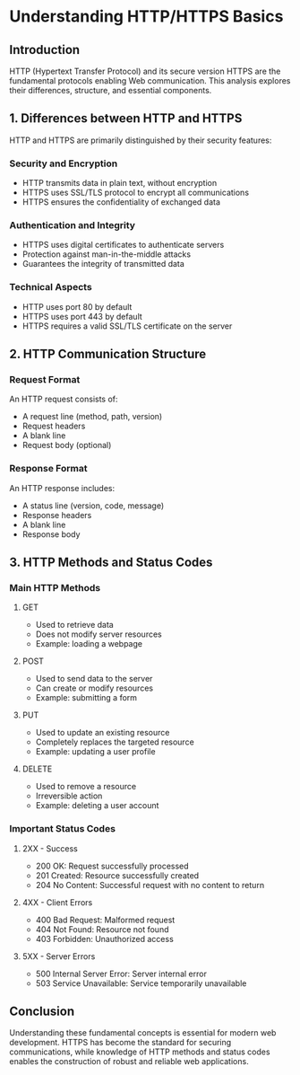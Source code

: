 # Understanding HTTP/HTTPS Basics

## Introduction
HTTP (Hypertext Transfer Protocol) and its secure version HTTPS are the fundamental protocols enabling Web communication. This analysis explores their differences, structure, and essential components.

## 1. Differences between HTTP and HTTPS

HTTP and HTTPS are primarily distinguished by their security features:

### Security and Encryption
- HTTP transmits data in plain text, without encryption
- HTTPS uses SSL/TLS protocol to encrypt all communications
- HTTPS ensures the confidentiality of exchanged data

### Authentication and Integrity
- HTTPS uses digital certificates to authenticate servers
- Protection against man-in-the-middle attacks
- Guarantees the integrity of transmitted data

### Technical Aspects
- HTTP uses port 80 by default
- HTTPS uses port 443 by default
- HTTPS requires a valid SSL/TLS certificate on the server

## 2. HTTP Communication Structure

### Request Format
An HTTP request consists of:
- A request line (method, path, version)
- Request headers
- A blank line
- Request body (optional)

### Response Format
An HTTP response includes:
- A status line (version, code, message)
- Response headers
- A blank line
- Response body

## 3. HTTP Methods and Status Codes

### Main HTTP Methods
1. GET
   - Used to retrieve data
   - Does not modify server resources
   - Example: loading a webpage

2. POST
   - Used to send data to the server
   - Can create or modify resources
   - Example: submitting a form

3. PUT
   - Used to update an existing resource
   - Completely replaces the targeted resource
   - Example: updating a user profile

4. DELETE
   - Used to remove a resource
   - Irreversible action
   - Example: deleting a user account

### Important Status Codes
1. 2XX - Success
   - 200 OK: Request successfully processed
   - 201 Created: Resource successfully created
   - 204 No Content: Successful request with no content to return

2. 4XX - Client Errors
   - 400 Bad Request: Malformed request
   - 404 Not Found: Resource not found
   - 403 Forbidden: Unauthorized access

3. 5XX - Server Errors
   - 500 Internal Server Error: Server internal error
   - 503 Service Unavailable: Service temporarily unavailable

## Conclusion
Understanding these fundamental concepts is essential for modern web development. HTTPS has become the standard for securing communications, while knowledge of HTTP methods and status codes enables the construction of robust and reliable web applications.
